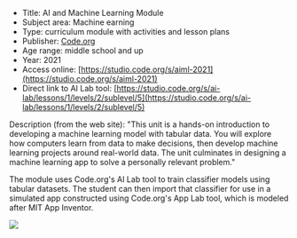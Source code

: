 * Title: AI and Machine Learning Module
* Subject area: Machine earning
* Type: curriculum module with activities and lesson plans
* Publisher: [Code.org](https://Code.org)
* Age range: middle school and up
* Year: 2021
* Access online: [https://studio.code.org/s/aiml-2021](https://studio.code.org/s/aiml-2021)
* Direct link to AI Lab tool: [https://studio.code.org/s/ai-lab/lessons/1/levels/2/sublevel/5](https://studio.code.org/s/ai-lab/lessons/1/levels/2/sublevel/5)

Description (from the web site): "This unit is a hands-on introduction to developing a machine learning model with tabular data. You will explore how computers learn from data to make decisions, then develop machine learning projects around real-world data. The unit culminates in designing a machine learning app to solve a personally relevant problem."

The module uses Code.org's AI Lab tool to train classifier models using tabular datasets. The student can then import that classifier for use in a simulated app constructed using Code.org's App Lab tool, which is modeled after MIT App Inventor.


![](https://github.com/touretzkyds/ai4k12/raw/master/images/code-dot-org-ml-module.png)


